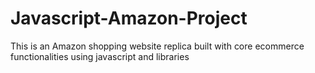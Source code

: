 # Javascript-Amazon-Project
This is an Amazon shopping website replica built with core ecommerce functionalities using javascript and libraries
